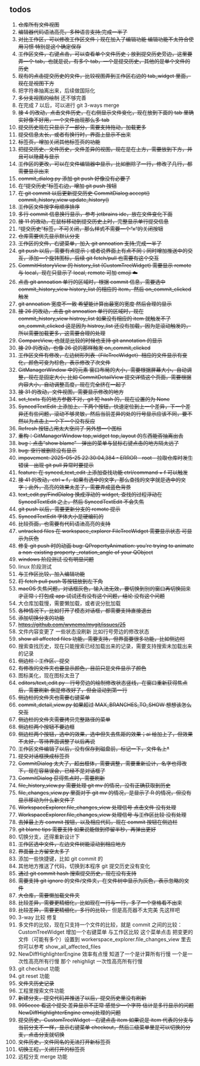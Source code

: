 ## todos

1. ~~仓库所有文件视图~~
2. ~~编辑器代码语法高亮，多种语言支持;完成一半了~~
3. ~~对比工作区，可以修改工作区文件；现在加入了编辑功能 编辑功能不太符合使用习惯 特别是这个确定保存~~
4. ~~工作区文件，右键点击，可以查看单个文件历史；放到提交历史旁边，这里要弄一个 tab，也就是说，有多个 tab，一个是提交历史，其他的是单个文件的历史~~
5. ~~现有的点击提交历史的文件，比较视图弄到工作区右边的 tab_widget 里面，现在是视图下方~~
6. 把字符串抽离出来，后续做国际化
7. ~~多分支视图的绘制~~ 还不够完善
8. 在完成 7 以后，可以进行 git 3-ways merge
9. ~~接 4 的改动，点击文件历史，在右侧显示文件变化，现在放到下面的 tab 里确实好像不好用，一个文件出现那么多 tab~~
10. ~~提交历史现在只显示了一部分，需要支持拖动，加载更多~~
11. ~~提交信息太长，或者有换行时，界面上显示不出来~~
12. ~~标签页，增加关闭其他标签页的功能~~
13. ~~把提交历史、文件历史，文件差异的视图，现在是在上方，需要放到下方，并且可以隐藏与显示~~
14. ~~工作区的更改，可以在文件编辑器中显示，比如删除了一行，修改了几行，都需要显示出来~~
15. ~~commit_dialog.py 添加 git push 好像没有必要了~~
16. ~~在“提交历史”标签右边，增加 git push 按钮~~
17. ~~在 git commit 以后更新提交历史 CommitDialog.accept() commit_history_view update_history()~~
18. ~~工作区文件按字母顺序排序~~
19. ~~多行 commit 信息换行显示，参考 jetbrains ide，放在文件变化下面~~
20. ~~接 11 的改动，在鼠标移动到提交历史上时，完整显示单行提交信息~~
21. ~~“提交历史”标签，不可关闭，那么样式不需要一个“x“的关闭按钮~~
22. ~~仓库需要优先显示默认分支~~
23. ~~工作区的文件，右键菜单，加入 git annoation 支持;完成一半了~~
24. ~~git push 以后，需要有点提示；或者说界面上有点不同；同时增加推送中的交互，添加一个旋转图标，后续 git fetch/pull 也需要有这个交互~~
25. ~~CommitHistoryView 的 history_list (CustomTreeWidget) 需要显示 remote 与 local，现在只显示了 local, remote 可加 emoji ☁️~~
26. ~~点击 git annoation 单行的区域时，根据 commit 信息，需要选中 commit_history_view history_list 的相应的 item，然后 on_commit_clicked 触发~~
27. ~~git annoation 宽度不一致 希望能计算出最宽的宽度 然后合理的显示~~
28. ~~接 26 的改动，点击 git annoation 单行的区域时，现在 commit_history_view histroy_list 如果没有相应的 item 就触发不了 on_commit_clicked 这是因为 histroy_list 还没有加载，因为是滚动触发的，所以需要加载更多，这需要合理的处理~~
29. ~~CompareView, 也就是比较的时候也支持 git annotation 的显示~~
30. ~~接 29 的改动，也像 26 说的那样触发 on_commit_clicked~~
31. ~~工作区文件有修改，左边树形列表（FileTreeWidget）相应的文件显示有变化，颜色可变为棕色，表示修改了次文件~~
32. ~~GitManagerWindow 中的元素 窗口布局的大小，需要根据屏幕大小，自动调整，现在是固定大小; 比如 CommitDetailView 提交详情这个页面，需要根据内容大小，自动调整高度，现在完全挤在一起了~~
33. ~~接 31 的改动，文件视图，需要显示修改的地方~~
34. ~~set_texts 有的地方参数不对，git 短 hash 的，现在设置的为 None~~
35. ~~SyncedTextEdit 上添加上、下两个按钮，快速定位到上一个差异，下一个差异还有些问题，滚动不够灵敏，然后当前差异的处的行号显示应该不同，要不然以为点击上一个下一个没有反应~~
36. ~~Refresh 按钮占用太大空间了 另外想一个图标~~
37. ~~重构：GitManagerWindow top_widget top_layout 的东西能否抽离出去~~
38. ~~bug：点击“show blame” - 弹出的菜单与鼠标右键点击的地方隔太远了~~
39. ~~bug: 空行被删除没有显示~~
40. ~~impovement: 2025-05-25 22:30:04,384 - ERROR - root - 拉取仓库时发生错误 -  出现 git pull 异常时要提示~~
41. ~~feature: 在 synced_text_edit 上添加查找功能 ctrl/command + f 可以触发~~
42. ~~接 41 的改动，ctrl + f，如果有选中的文字，那么查找的文字就是选中的文字；此外，高亮的效果太差了，需要弄成蓝色背景~~
43. ~~text_edit.py/FindDialog 换成浮动的 widget, 查找的过程浮动在 SyncedTextEdit 之上，然后 SyncedTextEdit 不会失焦~~
44. ~~git push 以后，需要更新分支的 remote 提示~~
45. ~~SyncedTextEdit 字体大小是硬编码的~~
46. ~~比较页面，也需要有代码语法高亮的支持~~
47. ~~untracked files 在 workspace_explorer FileTreeWidget 需要显示状态 可显示为灰色~~
48. ~~修复 git push 时的动画 bug: QPropertyAnimation: you're trying to animate a non-existing property _rotation_angle of your QObject~~
49. ~~windows 阶段测试 没有明显问题~~
50. linux 阶段测试
60. ~~与工作区比较，加入编辑功能~~
61. ~~将 fetch pull push 等按钮放到左下角~~
62. ~~macOS 失焦问题，对话框灰色，输入法无效，要切换到别的窗口再切换回来才正常；打包成 app 试试还有没有这个问题，结论 没有这个问题~~
63. 大仓库加载慢，需要懒加载，或者说分批加载
64. ~~各种情况下，比如打开了模态对话框，都需要支持直接退出~~
65. ~~添加切换分支的功能~~
66. ~~https://github.com/wynemo/mygit/issues/25~~
67. 文件内容变更了 一些状态没刷新 比如行号旁边的修改状态
68. ~~show all affected files 功能，需要支持，但界面要很多功能，比如侧边栏~~
69. 搜索查找历史，现在只能搜索已经加载出来的记录，需要支持搜索未加载出来的记录
70. ~~侧边栏：工作区、提交~~
71. ~~有修改的文件夹也要显示颜色，目前只是文件显示了颜色~~
72. 图标美化，现在图标太丑了
73. ~~editors/text_edit.py - 行号旁边的绘制修改状态竖线，在窗口重新获得焦点后，需要刷新 倒是修改好了，但会滚动到第一行~~
74. ~~侧边栏的文件夹也需要右键菜单~~
75. ~~commit_detail_view.py 如果超过 MAX_BRANCHES_TO_SHOW 想想该怎么交互~~
76. ~~侧边栏的文件夹需要拷贝完整路径的菜单~~
77. ~~侧边栏两个按钮不要边框~~
78. ~~侧边栏两个按钮，选中的效果，选中但失去焦距的效果；ai 给加上了，但效果不太好，等待界面调整了以后再说~~
79. ~~工作区文件编辑了以后，没有保存到磁盘前，标记一下，文件名上*~~
80. ~~提交对话框换成标签页~~
81. ~~CommitDialog 太大了，超出框体，需要调整，需要重新设计，名字也得改下，现在容易误会，已经不是对话框了~~
82. ~~CommitDialog 获得焦点时，需要刷新~~
83. ~~file_history_view.py 需要处理 git mv 的情况，没有正确获取到历史~~
84. ~~file_changes_view.py 里面对于 git mv 的情况，是显示了 R 的情况，但没有显示移动为什么新文件了~~
85. ~~WorkspaceExplorer.file_changes_view 处理信号 点击文件 没有处理~~
86. ~~WorkspaceExplorer.file_changes_view 处理信号 与工作区比较 没有处理~~
87. ~~去掉最上方 commit 按钮，以及相应代码，现在 commit 按钮在侧边栏~~
88. ~~git blame tips 需要支持 如果说能做到停留半秒，再弹出更好~~
89. 切换分支，还得重新设计下
89. ~~工作区选中文件，左边文件树能滚动到相应地方~~
90. ~~界面最上方留空太多了~~
91. 添加一些快捷键，比如 git commit 的
92. 其他地方推送了代码，切换到本程序 git 提交历史没有变化
93. ~~通过 git commit hash 搜索提交历史，现在没有支持~~
94. ~~需要支持 git ignore 的文件/文件夹，在文件树中显示为灰色，表示忽略的文件~~
95. ~~大仓库，需要懒加载文件夹~~
96. ~~比较差异，需要更精细化，比如现在一行与一行，多了一个空格看不出来~~
97. ~~比较差异，需要更精细化，多行的比较，~~ 但是高亮器不太完美 先这样吧
98. 3-way 比较 修复
99. 多文件的比较，现在只支持一个文件的比较，就是 commit 之间的比较：CustomTreeWidget 增加一个右键菜单 与工作区比较 这个菜单点击 把变更的文件（可能有多个）设置到 workerspace_explorer.file_changes_view 里去 你可以参考 show_all_affected_files
100. NewDiffHighlighterEngine 效率有点慢 知道了一个是计算所有行慢 一个是一次性高亮所有行慢 那个 rehighligt 一次性高亮所有行慢
101. git checkout 功能
102. git reset 功能
103. ~~文件夹历史记录~~
103. 工程里搜索文件功能
104. ~~新建分支，提交代码并推送了以后，提交历史里没有刷新~~
105. ~~995ecee 看这个提交 差异显示不正常 感觉少一个字符 估计是多行显示的问题  NewDiffHighlighterEngine emoji处理的问题~~
106. ~~提交历史，CustomTreeWidget - 右键点击 item 如果说是 item 代表的分支与当前分支不一样，显示右键菜单 checkout，然后二级菜单里是可以切换的分支，点击分支就切换~~
107. ~~文件历史，文件同名的无法打开新标签页~~
108. ~~切换工程，关闭打开的标签页~~
109. 远程分支 merge 功能

